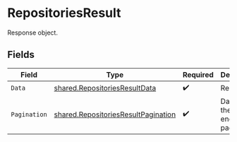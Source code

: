 # RepositoriesResult

Response object.


## Fields

| Field                                                                                             | Type                                                                                              | Required                                                                                          | Description                                                                                       |
| ------------------------------------------------------------------------------------------------- | ------------------------------------------------------------------------------------------------- | ------------------------------------------------------------------------------------------------- | ------------------------------------------------------------------------------------------------- |
| `Data`                                                                                            | [shared.RepositoriesResultData](../../../pkg/models/shared/repositoriesresultdata.md)             | :heavy_check_mark:                                                                                | Result data.                                                                                      |
| `Pagination`                                                                                      | [shared.RepositoriesResultPagination](../../../pkg/models/shared/repositoriesresultpagination.md) | :heavy_check_mark:                                                                                | Data about the endpoint pagination.                                                               |